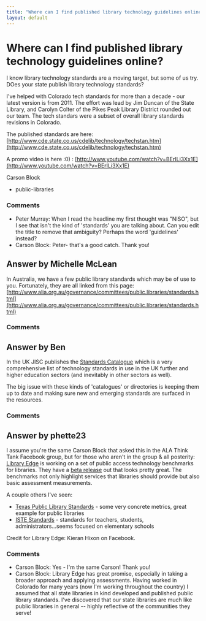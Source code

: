 ```yaml
---
title: "Where can I find published library technology guidelines online?"
layout: default
---
```

Where can I find published library technology guidelines online?
=====================
I know library technology standards are a moving target, but some of us
try. DOes your state publish library technology standards?

I've helped with Colorado tech standards for more than a decade - our
latest version is from 2011. The effort was lead by Jim Duncan of the
State Library, and Carolyn Colter of the Pikes Peak Library District
rounded out our team. The tech standars were a subset of overall library
standards revisions in Colorado.

The published standards are here:
[http://www.cde.state.co.us/cdelib/technology/techstan.htm](http://www.cde.state.co.us/cdelib/technology/techstan.htm)

A promo video is here :0) :
[http://www.youtube.com/watch?v=BErILi3Xx1E](http://www.youtube.com/watch?v=BErILi3Xx1E)

Carson Block

<ul class="tags"><li class="tag">public-libraries</li></ul>

### Comments ###
* Peter Murray: When I read the headline my first thought was "NISO", but I see that
isn't the kind of 'standards' you are talking about. Can you edit the
title to remove that ambiguity? Perhaps the word 'guidelines' instead?
* Carson Block: Peter- that's a good catch. Thank you!


Answer by Michelle McLean
----------------
In Australia, we have a few public library standards which may be of use
to you. Fortunately, they are all linked from this page:
[http://www.alia.org.au/governance/committees/public.libraries/standards.html](http://www.alia.org.au/governance/committees/public.libraries/standards.html)

### Comments ###

Answer by Ben
----------------
In the UK JISC publishes the [Standards
Catalogue](http://standards.jisc.ac.uk/catalogue/Home.phtml) which is a
very comprehensive list of technology standards in use in the UK further
and higher education sectors (and inevitably in other sectors as well).

The big issue with these kinds of 'catalogues' or directories is keeping
them up to date and making sure new and emerging standards are surfaced
in the resources.

### Comments ###

Answer by phette23
----------------
I assume you're the same Carson Block that asked this in the ALA Think
Tank Facebook group, but for those who aren't in the group & all
posterity: [Library Edge](http://www.libraryedge.org/) is working on a
set of public access technology benchmarks for libraries. They have a
[beta release](http://www.libraryedge.org/beta-benchmarks-pages-4.php)
out that looks pretty great. The benchmarks not only highlight services
that libraries should provide but also basic assessment measurements.

A couple others I've seen:

-   [Texas Public Library
    Standards](https://www.tsl.state.tx.us/plstandards/tech.html) - some
    very concrete metrics, great example for public libraries
-   [ISTE Standards](http://www.iste.org/standards.aspx) - standards for
    teachers, students, administrators...seems focused on elementary
    schools

Credit for Library Edge: Kieran Hixon on Facebook.

### Comments ###
* Carson Block: Yes - I'm the same Carson! Thank you!
* Carson Block: Library Edge has great promise, especially in taking a broader approach
and applying assessments. Having worked in Colorado for many years (now
I'm working throughout the country) I assumed that all state libraries
in kind developed and published public library standards. I've
discovered that our state libraries are much like public libraries in
general -- highly reflective of the communities they serve!

